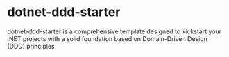 # dotnet-ddd-starter

dotnet-ddd-starter is a comprehensive template designed to kickstart your .NET projects with a solid foundation based on Domain-Driven Design (DDD) principles
